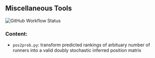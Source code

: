 ## Miscellaneous Tools
![GitHub Workflow Status](https://img.shields.io/github/workflow/status/xl402/tools/tools)

### Content:
- `pos2prob.py`: transform predicted rankings of arbituary number of runners
  into a valid doubly stochastic inferred position matrix
